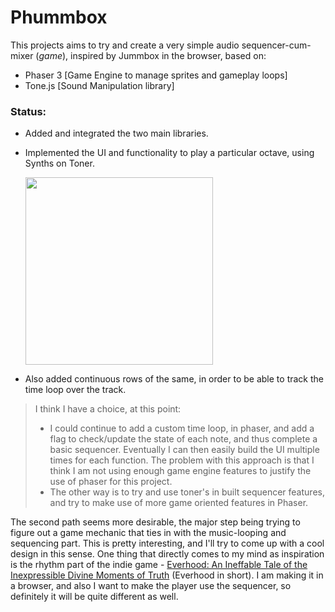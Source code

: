 # Phummbox

This projects aims to try and create a very simple audio sequencer-cum-mixer (*game*), inspired by Jummbox in the browser, based on:

- Phaser 3 [Game Engine to manage sprites and gameplay loops]
- Tone.js [Sound Manipulation library]

### Status: 
  - Added and integrated the two main libraries.
  - Implemented the UI and functionality to play a particular octave, using Synths on Toner.
    
    <img src="https://github.com/PrateekTh/phummbox/assets/57175545/ea940c99-5a89-40e2-9b43-8404c33a9945" height = 300>
  
  - Also added continuous rows of the same, in order to be able to track the time loop over the track.

> I think I have a choice, at this point:
> - I could continue to add a custom time loop, in phaser, and add a flag to check/update the state of each note, and thus complete a basic sequencer. Eventually I can then easily build the UI multiple times for each function. The problem with this approach is that I think I am not using enough game engine features to justify the use of phaser for this project.
> - The other way is to try and use toner's in built sequencer features, and try to make use of more game oriented features in Phaser.

  The second path seems more desirable, the major step being trying to figure out a game mechanic that ties in with the music-looping and sequencing part. This is pretty interesting, and I'll try to come up with a cool design in this sense. One thing that directly comes to my mind as inspiration is the rhythm part of the indie game - [Everhood: An Ineffable Tale of the Inexpressible Divine Moments of Truth](https://www.youtube.com/watch?v=iknL_MyBr_8) (Everhood in short). I am making it in a browser, and also I want to make the player use the sequencer, so definitely it will be quite different as well.
